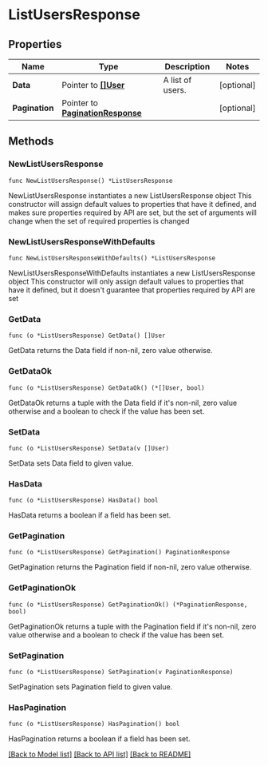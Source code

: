 # ListUsersResponse

## Properties

Name | Type | Description | Notes
------------ | ------------- | ------------- | -------------
**Data** | Pointer to [**[]User**](User.md) | A list of users. | [optional] 
**Pagination** | Pointer to [**PaginationResponse**](PaginationResponse.md) |  | [optional] 

## Methods

### NewListUsersResponse

`func NewListUsersResponse() *ListUsersResponse`

NewListUsersResponse instantiates a new ListUsersResponse object
This constructor will assign default values to properties that have it defined,
and makes sure properties required by API are set, but the set of arguments
will change when the set of required properties is changed

### NewListUsersResponseWithDefaults

`func NewListUsersResponseWithDefaults() *ListUsersResponse`

NewListUsersResponseWithDefaults instantiates a new ListUsersResponse object
This constructor will only assign default values to properties that have it defined,
but it doesn't guarantee that properties required by API are set

### GetData

`func (o *ListUsersResponse) GetData() []User`

GetData returns the Data field if non-nil, zero value otherwise.

### GetDataOk

`func (o *ListUsersResponse) GetDataOk() (*[]User, bool)`

GetDataOk returns a tuple with the Data field if it's non-nil, zero value otherwise
and a boolean to check if the value has been set.

### SetData

`func (o *ListUsersResponse) SetData(v []User)`

SetData sets Data field to given value.

### HasData

`func (o *ListUsersResponse) HasData() bool`

HasData returns a boolean if a field has been set.

### GetPagination

`func (o *ListUsersResponse) GetPagination() PaginationResponse`

GetPagination returns the Pagination field if non-nil, zero value otherwise.

### GetPaginationOk

`func (o *ListUsersResponse) GetPaginationOk() (*PaginationResponse, bool)`

GetPaginationOk returns a tuple with the Pagination field if it's non-nil, zero value otherwise
and a boolean to check if the value has been set.

### SetPagination

`func (o *ListUsersResponse) SetPagination(v PaginationResponse)`

SetPagination sets Pagination field to given value.

### HasPagination

`func (o *ListUsersResponse) HasPagination() bool`

HasPagination returns a boolean if a field has been set.


[[Back to Model list]](../README.md#documentation-for-models) [[Back to API list]](../README.md#documentation-for-api-endpoints) [[Back to README]](../README.md)


